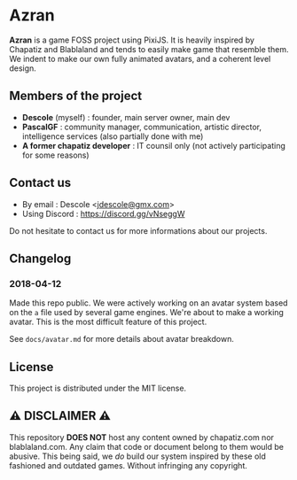 # Azran

**Azran** is a game FOSS project using PixiJS. It is heavily inspired by Chapatiz and Blablaland and tends to easily make game that resemble them. We indent to make our own fully animated avatars, and a coherent level design. 

## Members of the project

- **Descole** (myself) : founder, main server owner, main dev
- **PascalGF** : community manager, communication, artistic director, intelligence services (also partially done with me)
- **A former chapatiz developer** : IT counsil only (not actively participating for some reasons)

## Contact us

- By email : Descole &lt;jdescole@gmx.com&gt;
- Using Discord : https://discord.gg/vNseggW

Do not hesitate to contact us for more informations about our projects. 

## Changelog

### 2018-04-12

Made this repo public. 
We were actively working on an avatar system based on the `a` file used by several game engines. We're about to make a working avatar. This is the most difficult feature of this project. 

See `docs/avatar.md` for more details about avatar breakdown. 

## License

This project is distributed under the MIT license. 

## :warning: DISCLAIMER :warning:

This repository **DOES NOT** host any content owned by chapatiz.com nor blablaland.com. Any claim that code or document belong to them would be abusive. 
This being said, we *do* build our system inspired by these old fashioned and outdated games. Without infringing any copyright. 
